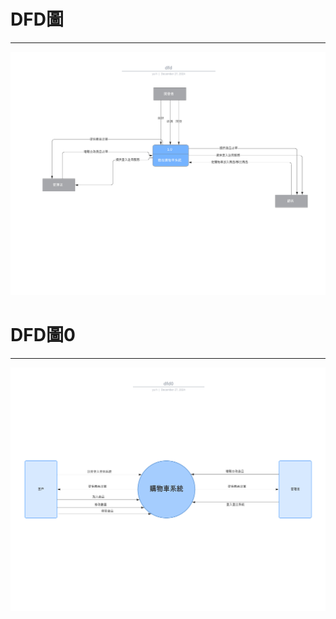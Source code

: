 # DFD圖
***
![GITHUB](https://github.com/hyu325/sys_group_12/blob/main/imgs/dfd.jpg "dfd")

# DFD圖0
***
![GITHUB](https://github.com/hyu325/sys_group_12/blob/main/imgs/dfd0.jpg "dfd0")
